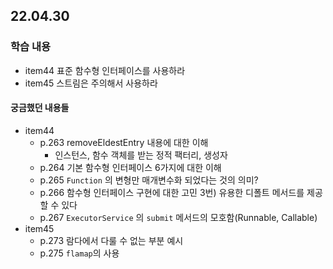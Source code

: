 ## 22.04.30

### 학습 내용 
 - item44 표준 함수형 인터페이스를 사용하라
 - item45 스트림은 주의해서 사용하라

#### 궁금했던 내용들
 - item44 
    - p.263 removeEldestEntry 내용에 대한 이해
        - 인스턴스, 함수 객체를 받는 정적 팩터리, 생성자 
    - p.264 기본 함수형 인터페이스 6가지에 대한 이해 
    - p.265 `Function` 의 변형만 매개변수화 되었다는 것의 의미?
    - p.266 함수형 인터페이스 구현에 대한 고민 3번) 유용한 디폴트 메서드를 제공할 수 있다
    - p.267 `ExecutorService` 의 `submit` 메서드의 모호함(Runnable, Callable)
 - item45 
    - p.273 람다에서 다룰 수 없는 부분 예시 
    - p.275 `flamap`의 사용